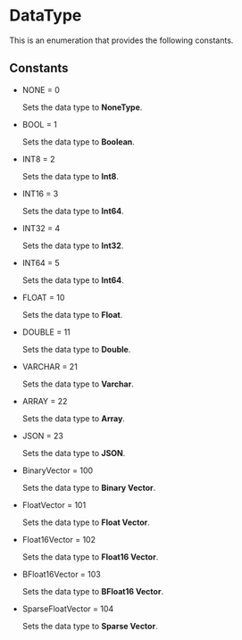 # DataType

This is an enumeration that provides the following constants.

## Constants

- NONE = 0

  Sets the data type to **NoneType**.

- BOOL = 1

  Sets the data type to **Boolean**.

- INT8 = 2

  Sets the data type to **Int8**.

- INT16 = 3

  Sets the data type to **Int64**.

- INT32 = 4

  Sets the data type to **Int32**.

- INT64 = 5

  Sets the data type to **Int64**.

- FLOAT = 10

  Sets the data type to **Float**.

- DOUBLE = 11

  Sets the data type to **Double**.

- VARCHAR = 21

  Sets the data type to **Varchar**.

- ARRAY = 22

  Sets the data type to **Array**.

- JSON = 23

  Sets the data type to **JSON**.

- BinaryVector = 100

  Sets the data type to **Binary Vector**.

- FloatVector = 101

  Sets the data type to **Float Vector**.

- Float16Vector = 102

  Sets the data type to **Float16 Vector**.

- BFloat16Vector = 103

  Sets the data type to **BFloat16 Vector**.

- SparseFloatVector = 104

  Sets the data type to **Sparse Vector**.